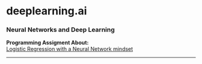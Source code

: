 # deeplearning.ai

### Neural Networks and Deep Learning
**Programming Assigment About: <br>**
[Logistic Regression with a Neural Network mindset](https://feizhihui.github.io/deeplearning.ai/Logistic%20Regression%20with%20a%20Neural%20Network%20mindset%20v4-Copy1.html)

---
